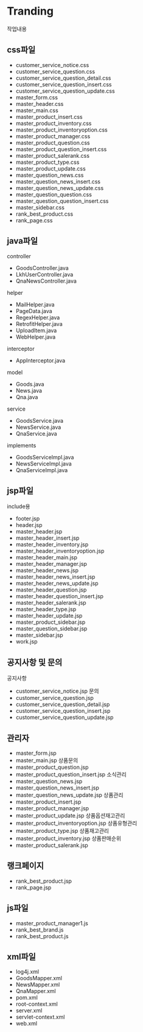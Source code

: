 # Tranding
작업내용

css파일
-
- customer_service_notice.css
- customer_service_question.css
- customer_service_question_detail.css
- customer_service_question_insert.css
- customer_service_question_update.css
- master_form.css
- master_header.css
- master_main.css
- master_product_insert.css
- master_product_inventory.css
- master_product_inventoryoption.css
- master_product_manager.css
- master_product_question.css
- master_product_question_insert.css
- master_product_salerank.css
- master_product_type.css
- master_product_update.css
- master_question_news.css
- master_question_news_insert.css
- master_question_news_update.css
- master_question_question.css
- master_question_question_insert.css
- master_sidebar.css
- rank_best_product.css
- rank_page.css

java파일
-
controller
- GoodsController.java
- LkhUserController.java
- QnaNewsController.java

helper
- MailHelper.java
- PageData.java
- RegexHelper.java
- RetrofitHelper.java
- UploadItem.java
- WebHelper.java

interceptor
- AppInterceptor.java

model
- Goods.java
- News.java
- Qna.java

service
- GoodsService.java
- NewsService.java
- QnaService.java

implements
- GoodsServiceImpl.java
- NewsServiceImpl.java
- QnaServiceImpl.java

jsp파일
-
include용
- footer.jsp
- header.jsp
- master_header.jsp
- master_header_insert.jsp
- master_header_inventory.jsp
- master_header_inventoryoption.jsp
- master_header_main.jsp
- master_header_manager.jsp
- master_header_news.jsp
- master_header_news_insert.jsp
- master_header_news_update.jsp
- master_header_question.jsp
- master_header_question_insert.jsp
- master_header_salerank.jsp
- master_header_type.jsp
- master_header_update.jsp
- master_product_sidebar.jsp
- master_question_sidebar.jsp
- master_sidebar.jsp
- work.jsp

공지사항 및 문의
-
공지사항
- customer_service_notice.jsp
문의
- customer_service_question.jsp
- customer_service_question_detail.jsp
- customer_service_question_insert.jsp
- customer_service_question_update.jsp

관리자
-
- master_form.jsp
- master_main.jsp
상품문의
- master_product_question.jsp
- master_product_question_insert.jsp
소식관리
- master_question_news.jsp
- master_question_news_insert.jsp
- master_question_news_update.jsp
상품관리
- master_product_insert.jsp
- master_product_manager.jsp
- master_product_update.jsp
상품옵션재고관리
- master_product_inventoryoption.jsp
상품유형관리
- master_product_type.jsp
상품재고관리
- master_product_inventory.jsp
상품판매순위
- master_product_salerank.jsp

랭크페이지
-
- rank_best_product.jsp
- rank_page.jsp

js파일
-
- master_product_manager1.js
- rank_best_brand.js
- rank_best_product.js

xml파일
-
- log4j.xml
- GoodsMapper.xml
- NewsMapper.xml
- QnaMapper.xml
- pom.xml
- root-context.xml
- server.xml
- servlet-context.xml
- web.xml
